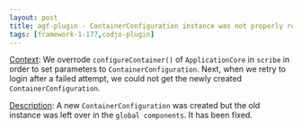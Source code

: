 ```yaml
---
layout: post
title: agf-plugin - ContainerConfiguration instance was not properly reset
tags: [framework-1-177,codjo-plugin]
---
```

<u>Context</u>:
We overrode ```configureContainer()``` of ```ApplicationCore``` in ```scribe``` in order to set parameters to ```ContainerConfiguration```.
Next, when we retry to login after a failed attempt, we could not get the newly created ```ContainerConfiguration```.


<u>Description</u>:
A new ```ContainerConfiguration``` was created but the old instance was left over in the ```global components```.
It has been fixed.
